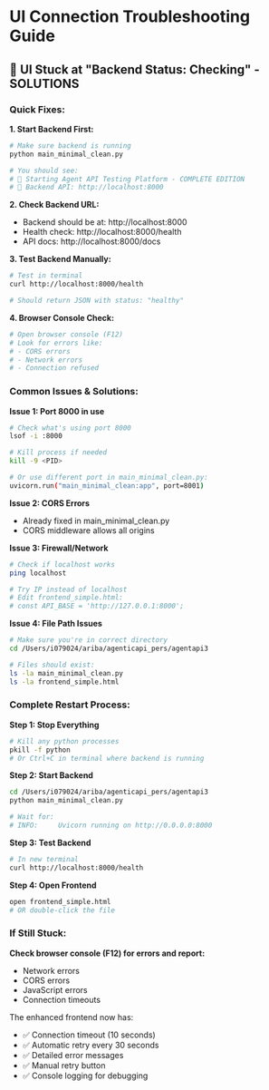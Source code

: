 # UI Connection Troubleshooting Guide

## 🔧 **UI Stuck at "Backend Status: Checking" - SOLUTIONS**

### **Quick Fixes:**

**1. Start Backend First:**
```bash
# Make sure backend is running
python main_minimal_clean.py

# You should see:
# 🚀 Starting Agent API Testing Platform - COMPLETE EDITION
# 📡 Backend API: http://localhost:8000
```

**2. Check Backend URL:**
- Backend should be at: http://localhost:8000
- Health check: http://localhost:8000/health
- API docs: http://localhost:8000/docs

**3. Test Backend Manually:**
```bash
# Test in terminal
curl http://localhost:8000/health

# Should return JSON with status: "healthy"
```

**4. Browser Console Check:**
```bash
# Open browser console (F12)
# Look for errors like:
# - CORS errors
# - Network errors
# - Connection refused
```

### **Common Issues & Solutions:**

**Issue 1: Port 8000 in use**
```bash
# Check what's using port 8000
lsof -i :8000

# Kill process if needed
kill -9 <PID>

# Or use different port in main_minimal_clean.py:
uvicorn.run("main_minimal_clean:app", port=8001)
```

**Issue 2: CORS Errors**
- Already fixed in main_minimal_clean.py
- CORS middleware allows all origins

**Issue 3: Firewall/Network**
```bash
# Check if localhost works
ping localhost

# Try IP instead of localhost
# Edit frontend_simple.html:
# const API_BASE = 'http://127.0.0.1:8000';
```

**Issue 4: File Path Issues**
```bash
# Make sure you're in correct directory
cd /Users/i079024/ariba/agenticapi_pers/agentapi3

# Files should exist:
ls -la main_minimal_clean.py
ls -la frontend_simple.html
```

### **Complete Restart Process:**

**Step 1: Stop Everything**
```bash
# Kill any python processes
pkill -f python
# Or Ctrl+C in terminal where backend is running
```

**Step 2: Start Backend**
```bash
cd /Users/i079024/ariba/agenticapi_pers/agentapi3
python main_minimal_clean.py

# Wait for:
# INFO:     Uvicorn running on http://0.0.0.0:8000
```

**Step 3: Test Backend**
```bash
# In new terminal
curl http://localhost:8000/health
```

**Step 4: Open Frontend**
```bash
open frontend_simple.html
# OR double-click the file
```

### **If Still Stuck:**

**Check browser console (F12) for errors and report:**
- Network errors
- CORS errors  
- JavaScript errors
- Connection timeouts

The enhanced frontend now has:
- ✅ Connection timeout (10 seconds)
- ✅ Automatic retry every 30 seconds
- ✅ Detailed error messages
- ✅ Manual retry button
- ✅ Console logging for debugging
